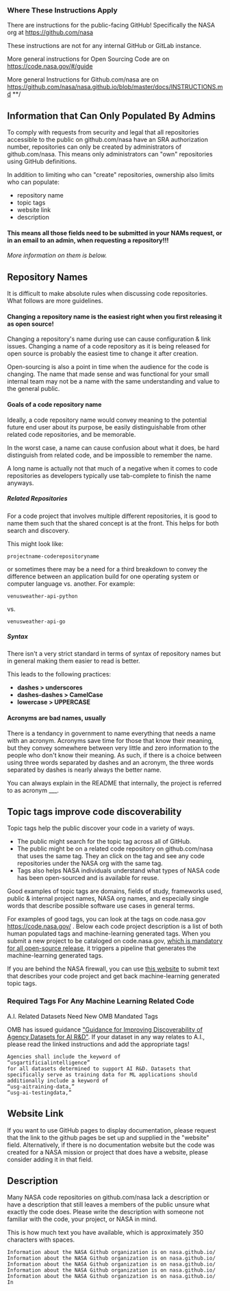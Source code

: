 ### Where These Instructions Apply

There are instructions for the public-facing GitHub! Specifically the NASA org at https://github.com/nasa

These instructions are not for any internal GitHub or GitLab instance. 

More general instructions for Open Sourcing Code are on <a href="https://code.nasa.gov/#/guide">https://code.nasa.gov/#/guide</a>

More general Instructions for Github.com/nasa are on <a href="https://github.com/nasa/nasa.github.io/blob/master/docs/INSTRUCTIONS.md">https://github.com/nasa/nasa.github.io/blob/master/docs/INSTRUCTIONS.md</a>
**/

## Information that Can Only Populated By Admins 

To comply with requests from security and legal that all repositories accessible to the public on github.com/nasa have an SRA authorization number, repositories can only be created by administrators of github.com/nasa. This means only administrators can "own" repositories using GitHub definitions. 

In addition to limiting who can "create" repositories, ownership also limits who can populate:
- repository name
- topic tags
- website link 
- description

#### This means all those fields need to be submitted in your NAMs request, or in an email to an admin, when requesting a repository!!!

<i>More information on them is below.</i>

## Repository Names
It is difficult to make absolute rules when discussing code repositories. What follows are more guidelines.

#### Changing a repository name is the easiest right when you first releasing it as open source! 
Changing a repository's name during use can cause configuration & link issues. Changing a name of a code repository as it is being released for open source is probably the easiest time to change it after creation. 

Open-sourcing is also a point in time when the audience for the code is changing. The name that made sense and was functional for your small internal team may not be a name with the same understanding and value to the general public.

#### Goals of a code repository name
Ideally, a code repository name would convey meaning to the potential future end user about its purpose, be easily distinguishable from other related code repositories, and be memorable. 

In the worst case, a name can cause confusion about what it does, be hard distinguish from related code, and be impossible to remember the name. 

A long name is actually not that much of a negative when it comes to code repositories as developers typically use tab-complete to finish the name anyways.

##### Related Repositories
For a code project that involves multiple different repositories, it is good to name them such that the shared concept is at the front. This helps for both search and discovery. 

This might look like:
``` 
projectname-coderepositoryname
```
or sometimes there may be a need for a third breakdown to convey the difference between an application build for one operating system or computer language vs. another. For example:
``` 
venusweather-api-python
```
vs.
``` 
venusweather-api-go
```
##### Syntax 
There isn't a very strict standard in terms of syntax of repository names but in general making them easier to read is better. 

This leads to the following practices:
- <b>dashes > underscores </b>
- <b>dashes-dashes > CamelCase </b>
- <b>lowercase > UPPERCASE</b>

#### Acronyms are bad names, usually
There is a tendancy in government to name everything that needs a name with an acronym. Acronyms save time for those that know their meaning, but they convey somewhere between very little and zero information to the people who don't know their meaning. As such, if there is a choice between using three words separated by dashes and an acronym, the three words separated by dashes is nearly always the better name. 

You can always explain in the README that internally, the project is referred to as acronym ___. 


## Topic tags improve code discoverability
Topic tags help the public discover your code in a variety of ways. 
- The public might search for the topic tag across all of GitHub. 
- The public might be on a related code repository on github.com/nasa that uses the same tag. They an click on the tag and see any code repositories under the NASA org with the same tag. 
- Tags also helps NASA individuals understand what types of NASA code has been open-sourced and is available for reuse.

Good examples of topic tags are domains, fields of study, frameworks used, public & internal project names, NASA org names, and especially single words that describe possible software use cases in general terms.

For examples of good tags, you can look at the tags on code.nasa.gov https://code.nasa.gov/ . Below each code project description is a list of both human populated tags and machine-learning generated tags. When you submit a new project to be cataloged on code.nasa.gov, <a href="https://code.nasa.gov/#/guide">which is mandatory for all open-source release</a>, it triggers a pipeline that generates the machine-learning generated tags.

If you are behind the NASA firewall, you can use <a href="https://compute.analytics.nasa.gov/">this website</a> to submit text that describes your code project and get back machine-learning generated topic tags. 

### Required Tags For Any Machine Learning Related Code
A.I. Related Datasets Need New OMB Mandated Tags

OMB has issued guidance <a href="https://code.gov/assets/data/ai_inventory-guidance.pdf">"Guidance for Improving Discoverability of Agency Datasets for AI R&D"</a>. If your dataset in any way relates to A.I., please read the linked instructions and add the appropriate tags!
```
Agencies shall include the keyword of 
“usgartificialintelligence” 
for all datasets determined to support AI R&D. Datasets that specifically serve as training data for ML applications should additionally include a keyword of 
“usg-aitraining-data,”
“usg-ai-testingdata,”
```


## Website Link
If you want to use GitHub pages to display documentation, please request that the link to the github pages be set up and supplied in the "website" field. Alternatively, if there is no documentation website but the code was created for a NASA mission or project that does have a website, please consider adding it in that field. 

## Description
Many NASA code repositories on github.com/nasa lack a description or have a description that still leaves a members of the public unsure what exactly the code does. Please write the description with someone not familiar with the code, your project, or NASA in mind. 

This is how much text you have available, which is approximately 350 characters with spaces. 
```
Information about the NASA Github organization is on nasa.github.io/ Information about the NASA Github organization is on nasa.github.io/ Information about the NASA Github organization is on nasa.github.io/ Information about the NASA Github organization is on nasa.github.io/ Information about the NASA Github organization is on nasa.github.io/ In
```

